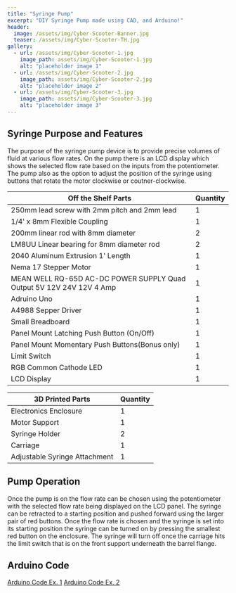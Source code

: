 ```yaml
---
title: "Syringe Pump"
excerpt: "DIY Syringe Pump made using CAD, and Arduino!"
header:
  image: /assets/img/Cyber-Scooter-Banner.jpg
  teaser: /assets/img/Cyber-Scooter-TH.jpg
gallery:
  - url: /assets/img/Cyber-Scooter-1.jpg
    image_path: assets/img/Cyber-Scooter-1.jpg
    alt: "placeholder image 1"
  - url: /assets/img/Cyber-Scooter-2.jpg
    image_path: assets/img/Cyber-Scooter-2.jpg
    alt: "placeholder image 2"
  - url: /assets/img/Cyber-Scooter-3.jpg
    image_path: assets/img/Cyber-Scooter-3.jpg
    alt: "placeholder image 3"
---
```


## Syringe Purpose and Features
  The purpose of the syringe pump device is to provide precise volumes of fluid at various flow rates. On the pump there is an LCD display which shows the selected flow rate based on the inputs from the potentiometer. The pump also as the option to adjust the position of the syringe using buttons that rotate the motor clockwise or coutner-clockwise. 

| Off the Shelf Parts | Quantity |
| ----------- | ----------- |
| 250mm lead screw with 2mm pitch and 2mm lead | 1 |
| 1/4' x 8mm Flexible Coupling | 1 |
| 200mm linear rod with 8mm diameter | 2 |
| LM8UU Linear bearing for 8mm diameter rod | 2 |
| 2040 Aluminum Extrusion 1' Length | 1 |
| Nema 17 Stepper Motor | 1 |
| MEAN WELL RQ-65D AC-DC POWER SUPPLY Quad Output 5V 12V 24V 12V 4 Amp | 1 |
| Adruino Uno | 1 |
| A4988 Sepper Driver| 1 |
| Small Breadboard | 1 |
| Panel Mount Latching Push Button (On/Off) | 1 |
| Panel Mount Momentary Push Buttons(Bonus only) | 1 |
| Limit Switch | 1 |
| RGB Common Cathode LED | 1 |
| LCD Display | 1 |

| 3D Printed Parts | Quantity |
| ----------- | ----------- |
| Electronics Enclosure | 1 |
| Motor Support  | 1 |
| Syringe Holder | 2 |
| Carriage | 1 |
| Adjustable Syringe Attachment | 1 |

## Pump Operation
  Once the pump is on the flow rate can be chosen using the potentiometer with the selected flow rate being displayed on the LCD panel. The syringe can be retracted to a starting position and pushed forward using the larger pair of red buttons. Once the flow rate is chosen and the syringe is set into its starting position the syringe can be turned on by pressing the smallest red button on the enclosure. The syringe will turn off once the carriage hits the limit switch that is on the front support underneath the barrel flange. 

## Arduino Code
  [Arduino Code Ex. 1](/DF2100_Syringe_Pump_Project.ino)
  [Arduino Code Ex. 2](/extraCredit.ino)
